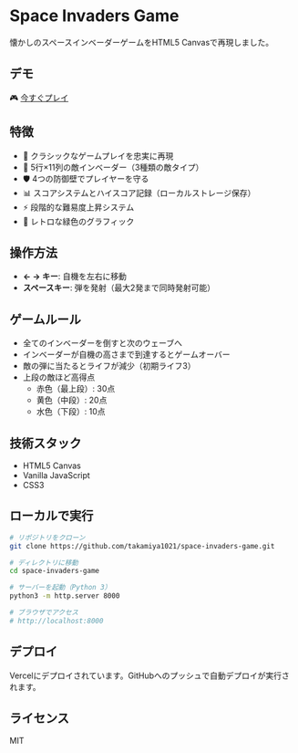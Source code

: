 # Space Invaders Game

懐かしのスペースインベーダーゲームをHTML5 Canvasで再現しました。

## デモ
🎮 [今すぐプレイ](https://vk-8b8f-kcc9ghpoz-hiroaki-yoshikuras-projects-7b26a5a1.vercel.app)

## 特徴
- 🚀 クラシックなゲームプレイを忠実に再現
- 👾 5行×11列の敵インベーダー（3種類の敵タイプ）
- 🛡️ 4つの防御壁でプレイヤーを守る
- 📊 スコアシステムとハイスコア記録（ローカルストレージ保存）
- ⚡ 段階的な難易度上昇システム
- 🎨 レトロな緑色のグラフィック

## 操作方法
- **← → キー**: 自機を左右に移動
- **スペースキー**: 弾を発射（最大2発まで同時発射可能）

## ゲームルール
- 全てのインベーダーを倒すと次のウェーブへ
- インベーダーが自機の高さまで到達するとゲームオーバー
- 敵の弾に当たるとライフが減少（初期ライフ3）
- 上段の敵ほど高得点
  - 赤色（最上段）: 30点
  - 黄色（中段）: 20点
  - 水色（下段）: 10点

## 技術スタック
- HTML5 Canvas
- Vanilla JavaScript
- CSS3

## ローカルで実行
```bash
# リポジトリをクローン
git clone https://github.com/takamiya1021/space-invaders-game.git

# ディレクトリに移動
cd space-invaders-game

# サーバーを起動（Python 3）
python3 -m http.server 8000

# ブラウザでアクセス
# http://localhost:8000
```

## デプロイ
Vercelにデプロイされています。GitHubへのプッシュで自動デプロイが実行されます。

## ライセンス
MIT